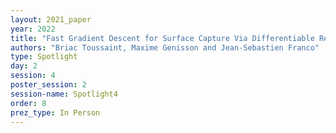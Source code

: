 ```yaml
---
layout: 2021_paper
year: 2022
title: "Fast Gradient Descent for Surface Capture Via Differentiable Rendering"
authors: "Briac Toussaint, Maxime Genisson and Jean-Sebastien Franco"
type: Spotlight
day: 2
session: 4
poster_session: 2
session-name: Spotlight4
order: 8
prez_type: In Person
---
```

